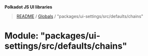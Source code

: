 **Polkadot JS UI libraries**

> [README](../README.md) / [Globals](../globals.md) / "packages/ui-settings/src/defaults/chains"

# Module: "packages/ui-settings/src/defaults/chains"
